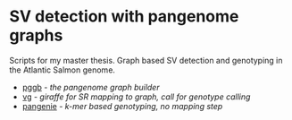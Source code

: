 # SV detection with pangenome graphs

Scripts for my master thesis. 
Graph based SV detection and genotyping in the Atlantic Salmon genome.

* [pggb](https://github.com/pangenome/pggb) _- the pangenome graph builder_
* [vg](https://github.com/vgteam/vg) - _giraffe for SR mapping to graph, call for genotype calling_
* [pangenie](https://github.com/eblerjana/pangenie) _- k-mer based genotyping, no mapping step_
